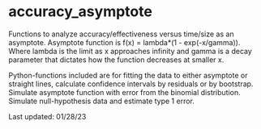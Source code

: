 # accuracy_asymptote
Functions to analyze accuracy/effectiveness versus time/size as an asymptote. Asymptote function is f(x) = lambda*(1 - exp(-x/gamma)). Where lambda is the limit as x approaches infinity and gamma is a decay parameter that dictates how the function decreases at smaller x. 

Python-functions included are for fitting the data to either asymptote or straight lines, calculate confidence intervals by residuals or by bootstrap. Simulate asymptote function with error from the binomial distribution. Simulate null-hypothesis data and estimate type 1 error. 

Last updated: 01/28/23

